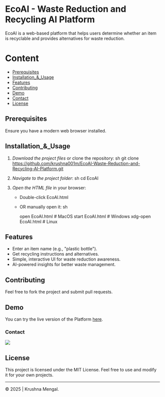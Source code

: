 # EcoAI - Waste Reduction and Recycling AI Platform

EcoAI is a web-based platform that helps users determine whether an item is recyclable and provides alternatives for waste reduction.


# Content
- [Prerequisites](#Prerequisites)
- [Installation_&_Usage](#Installation_&_Usage)
- [Features](#Features)
- [Contributing](#Contributing)
- [Demo](#Demo)
- [Contact](#Contact)
- [License](#License)
## Prerequisites

Ensure you have a modern web browser installed.

## Installation_&_Usage

1. *Download the project files* or clone the repository:
   sh
   git clone https://github.com/krushna001m/EcoAI-Waste-Reduction-and-Recycling-AI-Platform.git
   
2. *Navigate to the project folder*:
   sh
   cd EcoAI
   
3. *Open the HTML file* in your browser:
   - Double-click EcoAI.html
   - OR manually open it:
     sh
  
        open EcoAI.html  # MacOS
     start EcoAI.html # Windows
     xdg-open EcoAI.html # Linux

## Features

- Enter an item name (e.g., "plastic bottle").
- Get recycling instructions and alternatives.
- Simple, interactive UI for waste reduction awareness.
- AI-powered insights for better waste management.

## Contributing

Feel free to fork the project and submit pull requests.

## Demo

You can try the live version of the Platform [here](https://krushna001m.github.io/EcoAI-Waste-Reduction-and-Recycling-AI-Platform/).

### Contact

<a href="https://github.com/krushna001m"><img src="https://img.shields.io/badge/-GitHub-181717?style=flat&logo=github&logoColor=ffffff"/></a>

## License

This project is licensed under the MIT License. Feel free to use and modify it for your own projects.

---

© 2025 | Krushna Mengal.
